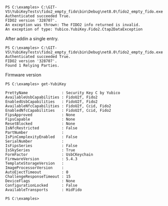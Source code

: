 ﻿```pwsh
PS C:\examples> C:\GIT-VS\YubiKeyTests\fido2_empty_fido\bin\Debug\net8.0\fido2_empty_fido.exe
Authenticated succeeded True.
FIDO2 version '328707'.
An exception was thrown: The FIDO2 info returned is invalid.
An exception of type: Yubico.YubiKey.Fido2.Ctap2DataException
```

After addin a single entry.

```pwsh
PS C:\examples> C:\GIT-VS\YubiKeyTests\fido2_empty_fido\bin\Debug\net8.0\fido2_empty_fido.exe
Authenticated succeeded True.
FIDO2 version '328707'.
Found 1 Relying Parties.
```

Firmware version
```pwsh
PS C:\examples> get-YubiKey

PrettyName               : Security Key C by Yubico
AvailableUsbCapabilities : FidoU2f, Fido2
EnabledUsbCapabilities   : FidoU2f, Fido2
AvailableNfcCapabilities : FidoU2f, Ccid, Fido2
EnabledNfcCapabilities   : FidoU2f, Ccid, Fido2
FipsApproved             : None
FipsCapable              : None
ResetBlocked             : None
IsNfcRestricted          : False
PartNumber               :
IsPinComplexityEnabled   : False
SerialNumber             :
IsFipsSeries             : False
IsSkySeries              : True
FormFactor               : UsbCKeychain
FirmwareVersion          : 5.4.3
TemplateStorageVersion   :
ImageProcessorVersion    :
AutoEjectTimeout         : 0
ChallengeResponseTimeout : 15
DeviceFlags              : None
ConfigurationLocked      : False
AvailableTransports      : HidFido

PS C:\examples>
```